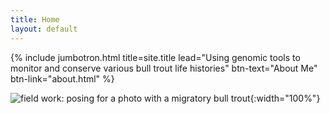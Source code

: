 ```yaml
---
title: Home
layout: default
---
```


{% include jumbotron.html title=site.title lead="Using genomic tools to monitor and conserve various bull trout life histories" btn-text="About Me" btn-link="about.html" %}

![field work: posing for a photo with a migratory bull trout](https://jacobwbowman.github.io/website/assets/image/bulltroutselfie.JPG){:width="100%"}
